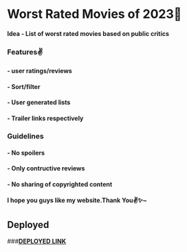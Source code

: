 # Worst Rated Movies of 2023💯

#### Idea - List of worst rated movies based on public critics


### Features✌️
 
#### - user ratings/reviews

#### - Sort/filter

#### - User generated lists

#### - Trailer links respectively


### Guidelines

#### - No spoilers

#### - Only contructive reviews 

#### - No sharing of copyrighted content

 
#### I hope you guys like my website.Thank You✌️✨~

## Deployed 

###[**DEPLOYED LINK**](https://worstratedmovies.vercel.app/)

